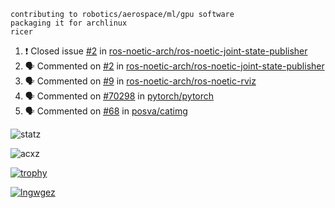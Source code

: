 ```
contributing to robotics/aerospace/ml/gpu software
packaging it for archlinux
ricer
```

<!--START_SECTION:activity-->
1. ❗️ Closed issue [#2](https://github.com/ros-noetic-arch/ros-noetic-joint-state-publisher/issues/2) in [ros-noetic-arch/ros-noetic-joint-state-publisher](https://github.com/ros-noetic-arch/ros-noetic-joint-state-publisher)
2. 🗣 Commented on [#2](https://github.com/ros-noetic-arch/ros-noetic-joint-state-publisher/issues/2) in [ros-noetic-arch/ros-noetic-joint-state-publisher](https://github.com/ros-noetic-arch/ros-noetic-joint-state-publisher)
3. 🗣 Commented on [#9](https://github.com/ros-noetic-arch/ros-noetic-rviz/issues/9) in [ros-noetic-arch/ros-noetic-rviz](https://github.com/ros-noetic-arch/ros-noetic-rviz)
4. 🗣 Commented on [#70298](https://github.com/pytorch/pytorch/issues/70298) in [pytorch/pytorch](https://github.com/pytorch/pytorch)
5. 🗣 Commented on [#68](https://github.com/posva/catimg/issues/68) in [posva/catimg](https://github.com/posva/catimg)
<!--END_SECTION:activity-->


![statz](https://github-readme-stats.vercel.app/api?username=acxz&include_all_commits=true&show_icons=true)

<p><img align="center" src="https://github-readme-streak-stats.herokuapp.com/?user=acxz&" alt="acxz" /></p>

[![trophy](https://github-profile-trophy.vercel.app/?username=acxz)](https://github.com/ryo-ma/github-profile-trophy)

[![lngwgez](https://github-readme-stats.vercel.app/api/top-langs/?username=acxz&layout=compact)](https://github.com/acxz/github-readme-stats)
